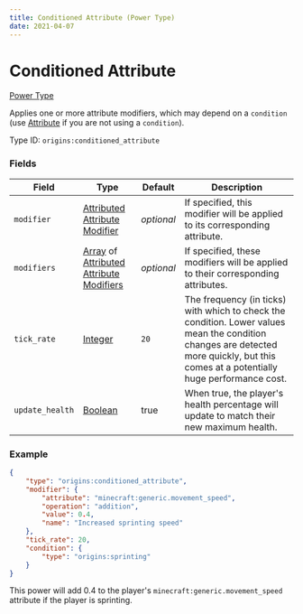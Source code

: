 ```yaml
---
title: Conditioned Attribute (Power Type)
date: 2021-04-07
---
```


# Conditioned Attribute

[Power Type](../power_types.md)

Applies one or more attribute modifiers, which may depend on a `condition` (use [Attribute](../power_types/attribute.md) if you are not using a `condition`).

Type ID: `origins:conditioned_attribute`

### Fields

Field  | Type | Default | Description
-------|------|---------|-------------
`modifier` | [Attributed Attribute Modifier](../data_types/attributed_attribute_modifier.md) | _optional_ | If specified, this modifier will be applied to its corresponding attribute.
`modifiers` | [Array](../data_types/array.md) of [Attributed Attribute Modifiers](../data_types/attributed_attribute_modifier.md) | _optional_ | If specified, these modifiers will be applied to their corresponding attributes.
`tick_rate` | [Integer](../data_types/integer.md) | `20` | The frequency (in ticks) with which to check the condition. Lower values mean the condition changes are detected more quickly, but this comes at a potentially huge performance cost.
`update_health` | [Boolean](../data_types/boolean.md) | true | When true, the player's health percentage will update to match their new maximum health.


### Example
```json
{
    "type": "origins:conditioned_attribute",
    "modifier": {
        "attribute": "minecraft:generic.movement_speed",
        "operation": "addition",
        "value": 0.4,
        "name": "Increased sprinting speed"
    },
    "tick_rate": 20,
    "condition": {
        "type": "origins:sprinting"
    }
}
```
This power will add 0.4 to the player's `minecraft:generic.movement_speed` attribute if the player is sprinting.